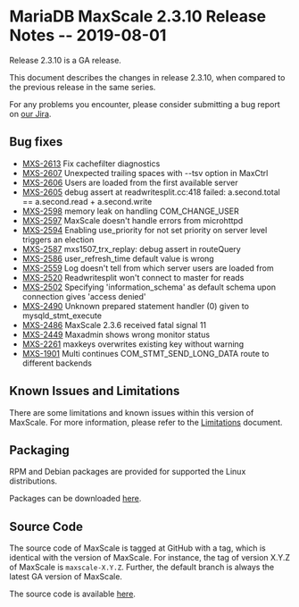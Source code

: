 # MariaDB MaxScale 2.3.10 Release Notes -- 2019-08-01

Release 2.3.10 is a GA release.

This document describes the changes in release 2.3.10, when compared to the
previous release in the same series.

For any problems you encounter, please consider submitting a bug
report on [our Jira](https://jira.mariadb.org/projects/MXS).

## Bug fixes

* [MXS-2613](https://jira.mariadb.org/browse/MXS-2613) Fix cachefilter diagnostics
* [MXS-2607](https://jira.mariadb.org/browse/MXS-2607) Unexpected trailing spaces with --tsv option in MaxCtrl
* [MXS-2606](https://jira.mariadb.org/browse/MXS-2606) Users are loaded from the first available server
* [MXS-2605](https://jira.mariadb.org/browse/MXS-2605) debug assert at readwritesplit.cc:418 failed: a.second.total == a.second.read + a.second.write
* [MXS-2598](https://jira.mariadb.org/browse/MXS-2598) memory leak on handling COM_CHANGE_USER
* [MXS-2597](https://jira.mariadb.org/browse/MXS-2597) MaxScale doesn't handle errors from microhttpd
* [MXS-2594](https://jira.mariadb.org/browse/MXS-2594) Enabling use_priority for not set priority on server level triggers an election
* [MXS-2587](https://jira.mariadb.org/browse/MXS-2587) mxs1507_trx_replay: debug assert in routeQuery
* [MXS-2586](https://jira.mariadb.org/browse/MXS-2586) user_refresh_time default value is wrong
* [MXS-2559](https://jira.mariadb.org/browse/MXS-2559) Log doesn't tell from which server users are loaded from
* [MXS-2520](https://jira.mariadb.org/browse/MXS-2520) Readwritesplit won't connect to master for reads
* [MXS-2502](https://jira.mariadb.org/browse/MXS-2502) Specifying 'information_schema' as default schema upon connection gives 'access denied'
* [MXS-2490](https://jira.mariadb.org/browse/MXS-2490) Unknown prepared statement handler (0) given to mysqld_stmt_execute
* [MXS-2486](https://jira.mariadb.org/browse/MXS-2486) MaxScale 2.3.6 received fatal signal 11
* [MXS-2449](https://jira.mariadb.org/browse/MXS-2449) Maxadmin shows wrong monitor status
* [MXS-2261](https://jira.mariadb.org/browse/MXS-2261) maxkeys overwrites existing key without warning
* [MXS-1901](https://jira.mariadb.org/browse/MXS-1901) Multi continues COM_STMT_SEND_LONG_DATA route to different backends

## Known Issues and Limitations

There are some limitations and known issues within this version of MaxScale.
For more information, please refer to the [Limitations](../About/Limitations.md) document.

## Packaging

RPM and Debian packages are provided for supported the Linux distributions.

Packages can be downloaded [here](https://mariadb.com/downloads/#mariadb_platform-mariadb_maxscale).

## Source Code

The source code of MaxScale is tagged at GitHub with a tag, which is identical
with the version of MaxScale. For instance, the tag of version X.Y.Z of MaxScale
is `maxscale-X.Y.Z`. Further, the default branch is always the latest GA version
of MaxScale.

The source code is available [here](https://github.com/mariadb-corporation/MaxScale).
